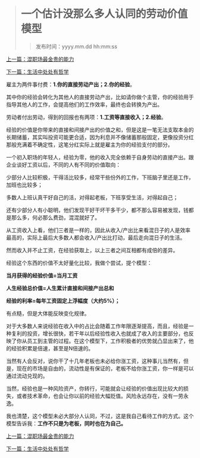 ># 一个估计没那么多人认同的劳动价值模型
>
>>发布时间：yyyy.mm.dd hh:mm:ss

[上一篇：混职场最金贵的能力](https://t.zsxq.com/U3jeqzz)

[下一篇：生活中处处有哲学](https://t.zsxq.com/RVny7e6)

雇主为两件事付费：**1.你的直接劳动产出；2.你的经验**。

其中你的经验会转化为其他人的直接劳动产出，比如请你做个主管，你的经验用于指导其他人的工作，会提高他们的工作效率，最终也会转换为产出。

劳动者付出劳动，得到的回报也有两项：**1.工资等直接收入；2.经验**。

经验的价值是你带来的直接和间接产出的价值之和，但是这是一笔无法支取本金的长期储蓄，其实叫投资可能更合适，因为利息并不像储蓄那般固定，更像投资分红那般充满着不确定性，这笔分红实际上就是雇主为你的经验支付的部分。

一个初入职场的年轻人，经验为零，他的收入完全依赖于自身劳动的直接产出。跟企业谈好工资以后，不同的人有不同的价值取向：

少部分人比较积极，干得活比较多，经常干些份外的工作，下班脑子里还是工作，加班也比较多；

多数人上班认真干好自己的活，对得起老板，下班享受生活，对得起自己；

还有少部分人有小聪明，他们发现干好干坏干多干少，都不那么容易被发现，钱都是那么多，何必那么费劲，混混就好了。

从工资收入上看，他们三者是一样的，因此从收入/产出比来看混日子的人是效率最高的，实际上最后大多数人都会收入/产出比打动，最后走向混日子的生活。

然而收入并不止工资，在经验获取上，以上三者之间互相都有成倍的差异。

经验这个东西的价值不太好量化比较，我做个尝试，提个模型：

**当月获得的经验价值=当月工资**

**人生经验总价值=人生累计直接和间接产出总和**

**经验的利率=每年工资固定上浮幅度（大约5%）；**

有点糙，但是大体能反映变化规律。

对于大多数人来说经验在收入中的占比会随着工作年限逐渐提高，而且，经验是一种复利的投资，增长很快，若干年以后经验性收入也就成了收入的主要部分，也反映了你从员工到主管的过程。在这个模型下，工作积极者的优势就凸显出来了，他的经验积累是倍速，甚至是N倍速的。

当然有人会反对，说你干了十几年老板也未必给你涨工资，这种事儿当然有，但是，现在的市场是自由的，流动性是有保证的，老板不给你涨工资，你一样是可以通过流动兑现的。

当然，经验也是一种风险资产，你转行，可能就会让经验的价值出现比较大的损失，或者技术革命，也会让你以前的经验大幅贬值。风险永远存在，没有一劳永逸。

我也清楚，这个模型未必大部分人认同，不过，这是我自己看待工作的方式。这个模型告诉我：**工作不只是为老板，同时也在为自己。**

[上一篇：混职场最金贵的能力](https://t.zsxq.com/U3jeqzz)

[下一篇：生活中处处有哲学](https://t.zsxq.com/RVny7e6)


















​     











